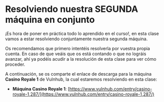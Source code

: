 # Resolviendo nuestra SEGUNDA máquina en conjunto

¡Es hora de poner en práctica todo lo aprendido en el curso!, en esta clase vamos a estar resolviendo conjuntamente nuestra segunda máquina.

Os recomendamos que primero intentéis resolverla por vuestra propia cuenta. En caso de que veáis que os está contando o que no lográis avanzar, ahí ya podéis acudir a la resolución de esta clase para ver cómo proceder.

A continuación, se os comparte el enlace de descarga para la máquina **Casino Royale 1** de Vulnhub, la cual estaremos resolviendo en esta clase:

* **Máquina Casino Royale 1**: [https://www.vulnhub.com/entry/casino-royale-1,287/](https://www.vulnhub.com/entry/casino-royale-1,287/)
